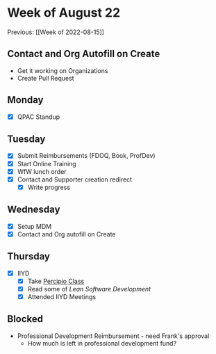 # Week of August 22
Previous: [[Week of 2022-08-15]]

## Contact and Org Autofill on Create
- Get it working on Organizations
- Create Pull Request

## Monday
- [x] QPAC Standup

## Tuesday
- [x] Submit Reimbursements (FDOQ, Book, ProfDev)
- [x] Start Online Training
- [x] WfW lunch order
- [x] Contact and Supporter creation redirect
	- [x] Write progress

## Wednesday
- [x] Setup MDM
- [x] Contact and Org autofill on Create

## Thursday
- [x] IIYD
	- [x] Take [Percipio Class](https://acm.percipio.com/courses/8abfd10b-d411-44e1-9a04-9ac051d00e3d/videos/4d305054-7bd9-4407-90f1-b00049b51c03)
	- [x] Read some of *Lean  Software Development*
	- [x] Attended IIYD Meetings

## Blocked
- Professional Development Reimbursement - need Frank's approval
	- How much is left in professional development fund?